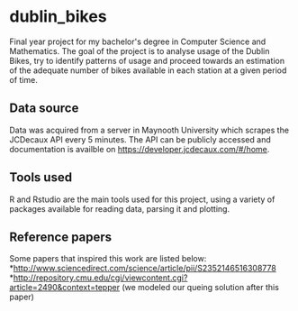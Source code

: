 # dublin_bikes
Final year project for my bachelor's degree in Computer Science and Mathematics. 
The goal of the project is to analyse usage of the Dublin Bikes, try to identify patterns of usage and proceed towards an estimation of the adequate number of bikes available in each station at a given period of time.

## Data source
Data was acquired from a server in Maynooth University which scrapes the JCDecaux API every 5 minutes. The API can be publicly accessed and documentation is availble on https://developer.jcdecaux.com/#/home.

## Tools used
R and Rstudio are the main tools used for this project, using a variety of packages available for reading data, parsing it and plotting.

## Reference papers
Some papers that inspired this work are listed below:
  *http://www.sciencedirect.com/science/article/pii/S2352146516308778
  *http://repository.cmu.edu/cgi/viewcontent.cgi?article=2490&context=tepper (we modeled our queing solution after this paper)
  
